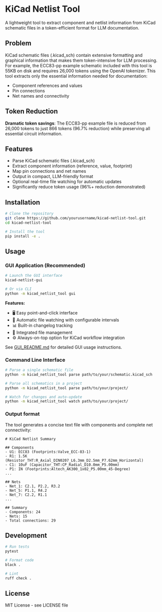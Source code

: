 # KiCad Netlist Tool

A lightweight tool to extract component and netlist information from KiCad schematic files in a token-efficient format for LLM documentation.

## Problem

KiCad schematic files (.kicad_sch) contain extensive formatting and graphical information that makes them token-intensive for LLM processing. For example, the ECC83-pp example schematic included with this tool is 55KB on disk and requires 26,000 tokens using the OpenAI tokenizer. This tool extracts only the essential information needed for documentation:
- Component references and values
- Pin connections  
- Net names and connectivity

## Token Reduction

**Dramatic token savings**: The ECC83-pp example file is reduced from 26,000 tokens to just 866 tokens (96.7% reduction) while preserving all essential circuit information.

## Features

- Parse KiCad schematic files (.kicad_sch)
- Extract component information (reference, value, footprint)
- Map pin connections and net names
- Output in compact, LLM-friendly format
- Optional real-time file watching for automatic updates
- Significantly reduce token usage (96%+ reduction demonstrated)

## Installation

```bash
# Clone the repository
git clone https://github.com/yourusername/kicad-netlist-tool.git
cd kicad-netlist-tool

# Install the tool
pip install -e .
```

## Usage

### GUI Application (Recommended)
```bash
# Launch the GUI interface
kicad-netlist-gui

# Or via CLI
python -m kicad_netlist_tool gui
```

**Features:**
- 🖥️ Easy point-and-click interface
- 🔄 Automatic file watching with configurable intervals
- 📊 Built-in changelog tracking
- 📁 Integrated file management
- ⚙️ Always-on-top option for KiCad workflow integration

See [GUI_README.md](GUI_README.md) for detailed GUI usage instructions.

### Command Line Interface
```bash
# Parse a single schematic file
python -m kicad_netlist_tool parse path/to/your/schematic.kicad_sch

# Parse all schematics in a project
python -m kicad_netlist_tool parse path/to/your/project/

# Watch for changes and auto-update
python -m kicad_netlist_tool watch path/to/your/project/
```

### Output format
The tool generates a concise text file with components and complete net connectivity:
```
# KiCad Netlist Summary

## Components
- U1: ECC83 (Footprints:Valve_ECC-83-1)
- R1: 1.5K (Resistor_THT:R_Axial_DIN0207_L6.3mm_D2.5mm_P7.62mm_Horizontal)
- C1: 10uF (Capacitor_THT:CP_Radial_D10.0mm_P5.00mm)
- P1: IN (Footprints:Altech_AK300_1x02_P5.00mm_45-Degree)
...

## Nets
- Net_1: C2.1, P2.2, R3.2
- Net_5: P1.1, R4.2
- Net_7: C2.2, R1.1
...

## Summary
- Components: 24
- Nets: 15
- Total connections: 29
```

## Development

```bash
# Run tests
pytest

# Format code
black .

# Lint
ruff check .
```

## License

MIT License - see LICENSE file
